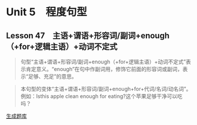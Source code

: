﻿ # Unit 5　程度句型
 ## Lesson 47　主语+谓语+形容词/副词+enough（+for+逻辑主语）+动词不定式
 
> 句型“主语+谓语+形容词/副词+enough（+for+逻辑主语）+动词不定式”表示肯定意义。“enough”在句中作副词用，修饰它前面的形容词或副词，表示“足够、充足”的意思。

> 本句型的变体“主语+谓语+形容词/副词+enough+for+代词/名词/动名词”。例如：Isthis apple clean enough for eating?这个苹果足够干净可以吃吗？


 [生成题库](./sentence/f047.json)